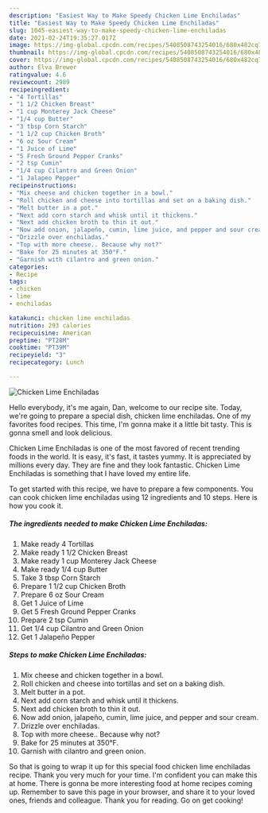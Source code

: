 ```yaml
---
description: "Easiest Way to Make Speedy Chicken Lime Enchiladas"
title: "Easiest Way to Make Speedy Chicken Lime Enchiladas"
slug: 1045-easiest-way-to-make-speedy-chicken-lime-enchiladas
date: 2021-02-24T19:35:27.017Z
image: https://img-global.cpcdn.com/recipes/5408508743254016/680x482cq70/chicken-lime-enchiladas-recipe-main-photo.jpg
thumbnail: https://img-global.cpcdn.com/recipes/5408508743254016/680x482cq70/chicken-lime-enchiladas-recipe-main-photo.jpg
cover: https://img-global.cpcdn.com/recipes/5408508743254016/680x482cq70/chicken-lime-enchiladas-recipe-main-photo.jpg
author: Elva Brewer
ratingvalue: 4.6
reviewcount: 2989
recipeingredient:
- "4 Tortillas"
- "1 1/2 Chicken Breast"
- "1 cup Monterey Jack Cheese"
- "1/4 cup Butter"
- "3 tbsp Corn Starch"
- "1 1/2 cup Chicken Broth"
- "6 oz Sour Cream"
- "1 Juice of Lime"
- "5 Fresh Ground Pepper Cranks"
- "2 tsp Cumin"
- "1/4 cup Cilantro and Green Onion"
- "1 Jalapeo Pepper"
recipeinstructions:
- "Mix cheese and chicken together in a bowl."
- "Roll chicken and cheese into tortillas and set on a baking dish."
- "Melt butter in a pot."
- "Next add corn starch and whisk until it thickens."
- "Next add chicken broth to thin it out."
- "Now add onion, jalapeño, cumin, lime juice, and pepper and sour cream."
- "Drizzle over enchiladas."
- "Top with more cheese.. Because why not?"
- "Bake for 25 minutes at 350°F."
- "Garnish with cilantro and green onion."
categories:
- Recipe
tags:
- chicken
- lime
- enchiladas

katakunci: chicken lime enchiladas 
nutrition: 293 calories
recipecuisine: American
preptime: "PT28M"
cooktime: "PT39M"
recipeyield: "3"
recipecategory: Lunch

---
```



![Chicken Lime Enchiladas](https://img-global.cpcdn.com/recipes/5408508743254016/680x482cq70/chicken-lime-enchiladas-recipe-main-photo.jpg)

Hello everybody, it's me again, Dan, welcome to our recipe site. Today, we're going to prepare a special dish, chicken lime enchiladas. One of my favorites food recipes. This time, I'm gonna make it a little bit tasty. This is gonna smell and look delicious.

Chicken Lime Enchiladas is one of the most favored of recent trending foods in the world. It is easy, it's fast, it tastes yummy. It is appreciated by millions every day. They are fine and they look fantastic. Chicken Lime Enchiladas is something that I have loved my entire life.




To get started with this recipe, we have to prepare a few components. You can cook chicken lime enchiladas using 12 ingredients and 10 steps. Here is how you cook it.

<!--inarticleads1-->

##### The ingredients needed to make Chicken Lime Enchiladas:

1. Make ready 4 Tortillas
1. Make ready 1 1/2 Chicken Breast
1. Make ready 1 cup Monterey Jack Cheese
1. Make ready 1/4 cup Butter
1. Take 3 tbsp Corn Starch
1. Prepare 1 1/2 cup Chicken Broth
1. Prepare 6 oz Sour Cream
1. Get 1 Juice of Lime
1. Get 5 Fresh Ground Pepper Cranks
1. Prepare 2 tsp Cumin
1. Get 1/4 cup Cilantro and Green Onion
1. Get 1 Jalapeño Pepper




<!--inarticleads2-->

##### Steps to make Chicken Lime Enchiladas:

1. Mix cheese and chicken together in a bowl.
1. Roll chicken and cheese into tortillas and set on a baking dish.
1. Melt butter in a pot.
1. Next add corn starch and whisk until it thickens.
1. Next add chicken broth to thin it out.
1. Now add onion, jalapeño, cumin, lime juice, and pepper and sour cream.
1. Drizzle over enchiladas.
1. Top with more cheese.. Because why not?
1. Bake for 25 minutes at 350°F.
1. Garnish with cilantro and green onion.




So that is going to wrap it up for this special food chicken lime enchiladas recipe. Thank you very much for your time. I'm confident you can make this at home. There is gonna be more interesting food at home recipes coming up. Remember to save this page in your browser, and share it to your loved ones, friends and colleague. Thank you for reading. Go on get cooking!
